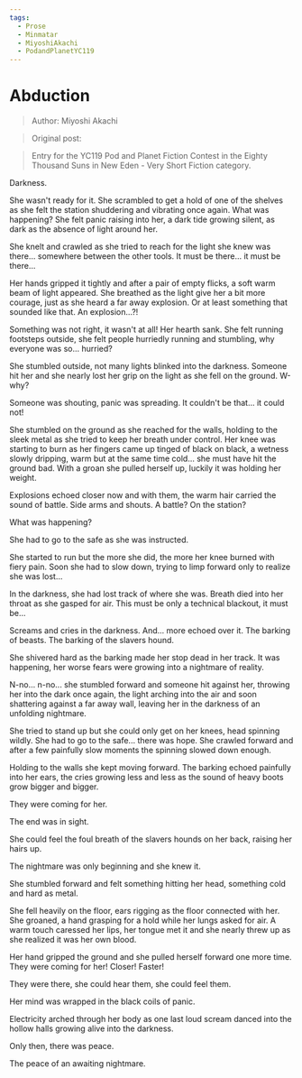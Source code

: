 ```yaml
---
tags:
  - Prose
  - Minmatar
  - MiyoshiAkachi
  - PodandPlanetYC119
---
```


# Abduction

> Author: Miyoshi Akachi

> Original post:

> Entry for the YC119 Pod and Planet Fiction Contest in the Eighty Thousand Suns in New Eden - Very Short Fiction category.


Darkness.

She wasn't ready for it. She scrambled to get a hold of one of the shelves as she felt the station shuddering and vibrating once again. What was happening? She felt panic raising into her, a dark tide growing silent, as dark as the absence of light around her.

She knelt and crawled as she tried to reach for the light she knew was there... somewhere between the other tools. It must be there... it must be there...

Her hands gripped it tightly and after a pair of empty flicks, a soft warm beam of light appeared. She breathed as the light give her a bit more courage, just as she heard a far away explosion. Or at least something that sounded like that. An explosion...?!

Something was not right, it wasn't at all! Her hearth sank. She felt running footsteps outside, she felt people hurriedly running and stumbling, why everyone was so... hurried?

She stumbled outside, not many lights blinked into the darkness. Someone hit her and she nearly lost her grip on the light as she fell on the ground. W-why?

Someone was shouting, panic was spreading. It couldn't be that... it could not!

She stumbled on the ground as she reached for the walls, holding to the sleek metal as she tried to keep her breath under control. Her knee was starting to burn as her fingers came up tinged of black on black, a wetness slowly dripping, warm but at the same time cold... she must have hit the ground bad. With a groan she pulled herself up, luckily it was holding her weight.

Explosions echoed closer now and with them, the warm hair carried the sound of battle. Side arms and shouts. A battle? On the station?

What was happening?

She had to go to the safe as she was instructed.

She started to run but the more she did, the more her knee burned with fiery pain. Soon she had to slow down, trying to limp forward only to realize she was lost...

In the darkness, she had lost track of where she was. Breath died into her throat as she gasped for air. This must be only a technical blackout, it must be...

Screams and cries in the darkness. And... more echoed over it. The barking of beasts. The barking of the slavers hound.

She shivered hard as the barking made her stop dead in her track. It was happening, her worse fears were growing into a nightmare of reality.

N-no... n-no... she stumbled forward and someone hit against her, throwing her into the dark once again, the light arching into the air and soon shattering against a far away wall, leaving her in the darkness of an unfolding nightmare.

She tried to stand up but she could only get on her knees, head spinning wildly. She had to go to the safe... there was hope. She crawled forward and after a few painfully slow moments the spinning slowed down enough.

Holding to the walls she kept moving forward. The barking echoed painfully into her ears, the cries growing less and less as the sound of heavy boots grow bigger and bigger.

They were coming for her.

The end was in sight.

She could feel the foul breath of the slavers hounds on her back, raising her hairs up.

The nightmare was only beginning and she knew it.

She stumbled forward and felt something hitting her head, something cold and hard as metal.

She fell heavily on the floor, ears rigging as the floor connected with her. She groaned, a hand grasping for a hold while her lungs asked for air. A warm touch caressed her lips, her tongue met it and she nearly threw up as she realized it was her own blood.

Her hand gripped the ground and she pulled herself forward one more time. They were coming for her! Closer! Faster!

They were there, she could hear them, she could feel them.

Her mind was wrapped in the black coils of panic.

Electricity arched through her body as one last loud scream danced into the hollow halls growing alive into the darkness.

Only then, there was peace.

The peace of an awaiting nightmare.
